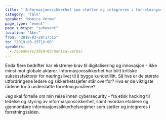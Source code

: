 ```yaml
---
title: " Informasjonssikkerhet som støtter og integreres i forretningssiden"
category: "Talk"
speaker: "Monica Verma"
page_type: "event"
page_subtype: "subevent"
location: "Aker"
from: "2019-03-29T17:15"
to: "2019-03-29T18:00"
speakers:
  - /speakers/2019-03/monica-verma/
---
```

Enda flere bedrifter har ekstreme krav til digitalisering og innovasjon - ikke minst mot globale aktører. Informasjonssikkerhet har blitt kritiske suksessfaktorer for næringslivet til å bygge kundetillitt. Så hva er de største utfordringene ledere og sikkerhetssjefer står overfor? Hva er de viktigste rådene for å understøtte forretningsmålene?

Jeg skal fortelle om min reise innen cybersecurity - fra etisk hacking til ledelse og styring av informasjonssikkerhet, samt hvordan etablere og gjennomføre informasjonssikkerhetsregimer som støtter og integreres i forretningssiden.